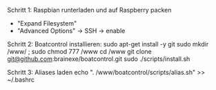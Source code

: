 
Schritt 1: Raspbian runterladen und auf Raspberry packen
 - "Expand Filesystem"
 - "Advanced Options" -> SSH -> enable

Schritt 2: Boatcontrol installieren:
 sudo apt-get install -y git
 sudo mkdir /www/ ; sudo chmod 777 /www
 cd /www
 git clone git@github.com:brainexe/boatcontrol.git
 sudo ./scripts/install.sh

Schritt 3: Aliases laden
 echo ". /www/boatcontrol/scripts/alias.sh" >> ~/.bashrc

